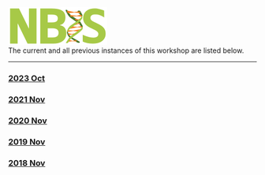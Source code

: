 <div class='wrapper-logo'><img class='logo' src='assets/logo.svg'></div>The current and all previous instances of this workshop are listed below.
<hr>
<div class='workshop-list'>
<h3><a href='https://NBISweden.github.io/workshop-r/2310/'>2023 Oct</a></h3><h3><a href='https://NBISweden.github.io/workshop-r/2111/'>2021 Nov</a></h3><h3><a href='https://NBISweden.github.io/workshop-r/2011/'>2020 Nov</a></h3><h3><a href='https://NBISweden.github.io/workshop-r/1911/'>2019 Nov</a></h3><h3><a href='https://NBISweden.github.io/workshop-r/1811/'>2018 Nov</a></h3></div>
